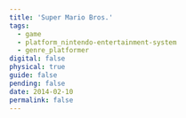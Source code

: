 ```yaml
---
title: 'Super Mario Bros.'
tags:
  - game
  - platform_nintendo-entertainment-system
  - genre_platformer
digital: false
physical: true
guide: false
pending: false
date: 2014-02-10
permalink: false
---
```

